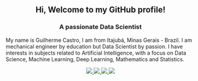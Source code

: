 <h2 align="center">Hi, Welcome to my GitHub profile!</h2>
<h3 align="center">A passionate Data Scientist</h3>
<p> 
My name is Guilherme Castro, I am from Itajubá, Minas Gerais - Brazil. I am mechanical engineer by education but Data Scientist by passion. I have interests in subjects related to Artificial Intelligence, with a focus on Data Science, Machine Learning, Deep Learning, Mathematics and Statistics.
</p>
<p align="center">
  <a href="mailto:guilherme.castrorl@gmail.com?subject=MessageTitle&amp;body=Message Content">
    <img src="https://img.shields.io/static/v1?label=Gmail&style=for-the-badge&logo=Gmail">
  </a>
  <a href="https://www.linkedin.com/in/guilherme-castrorl/">
    <img src="https://img.shields.io/static/v1?label=LinkedIn&style=for-the-badge&logo=LinkedIn">
  </a>
  <a href="https://guicastrorl.github.io/online-cv-pt/">
    <img src="https://img.shields.io/static/v1?label=Curriculum&style=for-the-badge&logo=reason">
  </a>
  <a href="https://guicastrorl.github.io/online-cv-pt/#personal-project">
    <img src="https://img.shields.io/static/v1?label=Portfolio&style=for-the-badge&logo=wheniwork">
  </a>
</p>


